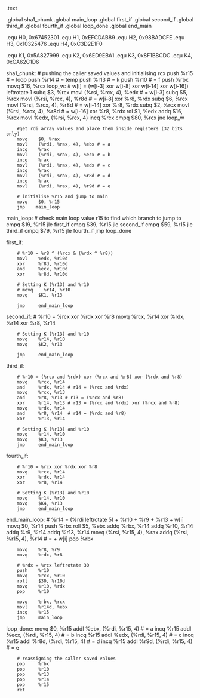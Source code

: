 .text

.global sha1_chunk
.global main_loop
.global first_if
.global second_if
.global third_if
.global fourth_if
.global loop_done
.global end_main

.equ H0, 0x67452301
.equ H1, 0xEFCDAB89
.equ H2, 0x98BADCFE
.equ H3, 0x10325476
.equ H4, 0xC3D2E1F0

.equ K1, 0x5A827999
.equ K2, 0x6ED9EBA1
.equ K3, 0x8F1BBCDC
.equ K4, 0xCA62C1D6

sha1_chunk:
        # pushing the caller saved values and initialising rcx
        push    %r15 # = loop
        push    %r14 # = temp
        push    %r13 # = k
        push    %r10 # = f
        push    %rbx
        movq    $16, %rcx
loop_w:
        # w[i] = (w[i-3] xor w[i-8] xor w[i-14] xor w[i-16]) leftrotate 1
        subq    $3, %rcx
        movl    (%rsi, %rcx, 4), %edx # = w[i-3]
        subq    $5, %rcx
        movl    (%rsi, %rcx, 4), %r8d # = w[i-8]
        xor     %r8, %rdx
        subq    $6, %rcx
        movl    (%rsi, %rcx, 4), %r8d # = w[i-14]
        xor     %r8, %rdx
        subq    $2, %rcx
        movl    (%rsi, %rcx, 4), %r8d # = w[i-16]
        xor     %r8, %rdx
        rol     $1, %edx
        addq    $16, %rcx
        movl    %edx, (%rsi, %rcx, 4)
        incq    %rcx
        cmpq    $80, %rcx
        jne     loop_w

        #get rdi array values and place them inside registers (32 bits only)
        movq    $0, %rax
        movl    (%rdi, %rax, 4), %ebx # = a
        incq    %rax
        movl    (%rdi, %rax, 4), %ecx # = b
        incq    %rax
        movl    (%rdi, %rax, 4), %edx # = c
        incq    %rax
        movl    (%rdi, %rax, 4), %r8d # = d
        incq    %rax
        movl    (%rdi, %rax, 4), %r9d # = e

        # initialise %r15 and jump to main
        movq    $0, %r15
        jmp    main_loop

main_loop:
        # check main loop value r15 to find which branch to jump to
        cmpq    $19, %r15
        jle     first_if
        cmpq    $39, %r15
        jle     second_if
        cmpq    $59, %r15
        jle     third_if
        cmpq    $79, %r15
        jle     fourth_if
        jmp     loop_done

first_if:

        # %r10 = %r8 ^ (%rcx & (%rdx ^ %r8))
        movl    %edx, %r10d
        xor     %r8d, %r10d
        and     %ecx, %r10d
        xor     %r8d, %r10d

        # Setting K (%r13) and %r10
        # movq    %r14, %r10
        movq    $K1, %r13

        jmp     end_main_loop

second_if:
        # %r10 = %rcx xor %rdx xor %r8
        movq    %rcx, %r14
        xor     %rdx, %r14
        xor     %r8, %r14

        # Setting K (%r13) and %r10
        movq    %r14, %r10
        movq    $K2, %r13
        
        jmp     end_main_loop

third_if:

        # %r10 = (%rcx and %rdx) xor (%rcx and %r8) xor (%rdx and %r8)
        movq    %rcx, %r14
        and     %rdx, %r14 # r14 = (%rcx and %rdx)
        movq    %rcx, %r13
        and     %r8, %r13 # r13 = (%rcx and %r8)
        xor     %r14, %r13 # r13 = (%rcx and %rdx) xor (%rcx and %r8)
        movq    %rdx, %r14 
        and     %r8, %r14  # r14 = (%rdx and %r8)
        xor     %r13, %r14

        # Setting K (%r13) and %r10
        movq    %r14, %r10
        movq    $K3, %r13
        jmp     end_main_loop

fourth_if:

        # %r10 = %rcx xor %rdx xor %r8
        movq    %rcx, %r14
        xor     %rdx, %r14
        xor     %r8, %r14

        # Setting K (%r13) and %r10
        movq    %r14, %r10
        movq    $K4, %r13
        jmp     end_main_loop

end_main_loop:
        # %r14 = (%rdi leftrotate 5) + %r10 + %r9 + %r13 + w[i]
        movq    $0, %r14
        push    %rbx
        roll    $5, %ebx
        addq    %rbx, %r14
        addq    %r10, %r14
        addq    %r9, %r14
        addq    %r13, %r14
        movq    (%rsi, %r15, 4), %rax
        addq    (%rsi, %r15, 4), %r14 # = + w[i]
        pop     %rbx

        movq    %r8, %r9
        movq    %rdx, %r8

        # %rdx = %rcx leftrotate 30
        push    %r10
        movq    %rcx, %r10
        roll    $30, %r10d
        movq    %r10, %rdx
        pop     %r10

        movq    %rbx, %rcx
        movl    %r14d, %ebx
        incq    %r15
        jmp     main_loop
loop_done:
        movq    $0, %r15
        addl    %ebx, (%rdi, %r15, 4) # = a
        incq    %r15
        addl    %ecx, (%rdi, %r15, 4) # = b
        incq    %r15
        addl    %edx, (%rdi, %r15, 4) # = c
        incq    %r15
        addl    %r8d, (%rdi, %r15, 4) # = d
        incq    %r15
        addl    %r9d, (%rdi, %r15, 4) # = e

        # reassigning the caller saved values
        pop     %rbx
        pop     %r10
        pop     %r13
        pop     %r14
        pop     %r15
        ret